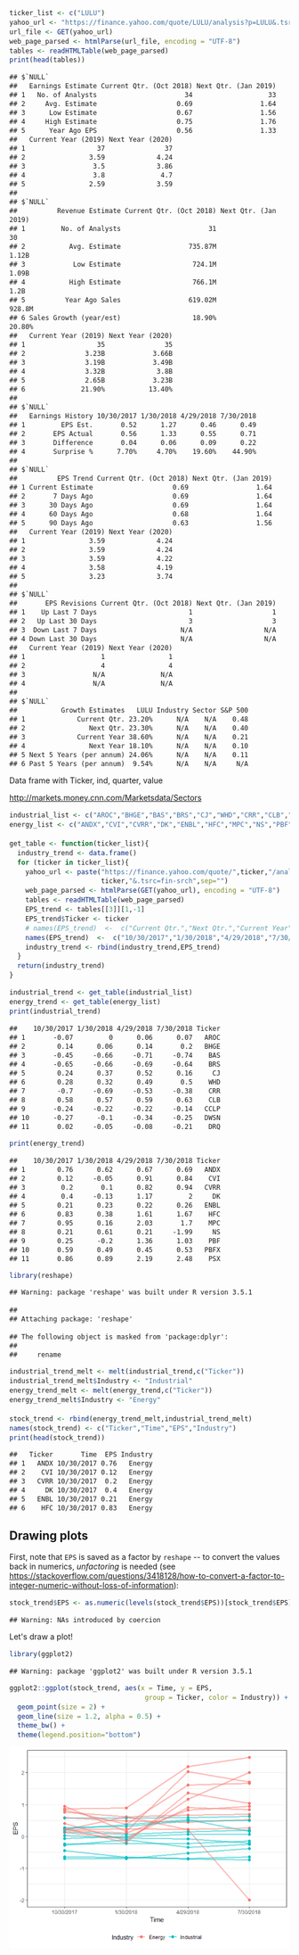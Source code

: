 ``` r
ticker_list <- c("LULU")
yahoo_url <- "https://finance.yahoo.com/quote/LULU/analysis?p=LULU&.tsrc=fin-srch"
url_file <- GET(yahoo_url)
web_page_parsed <- htmlParse(url_file, encoding = "UTF-8")
tables <- readHTMLTable(web_page_parsed)
print(head(tables))
```

    ## $`NULL`
    ##   Earnings Estimate Current Qtr. (Oct 2018) Next Qtr. (Jan 2019)
    ## 1   No. of Analysts                      34                   33
    ## 2     Avg. Estimate                    0.69                 1.64
    ## 3      Low Estimate                    0.67                 1.56
    ## 4     High Estimate                    0.75                 1.76
    ## 5      Year Ago EPS                    0.56                 1.33
    ##   Current Year (2019) Next Year (2020)
    ## 1                  37               37
    ## 2                3.59             4.24
    ## 3                 3.5             3.86
    ## 4                 3.8              4.7
    ## 5                2.59             3.59
    ## 
    ## $`NULL`
    ##          Revenue Estimate Current Qtr. (Oct 2018) Next Qtr. (Jan 2019)
    ## 1         No. of Analysts                      31                   30
    ## 2           Avg. Estimate                 735.87M                1.12B
    ## 3            Low Estimate                  724.1M                1.09B
    ## 4           High Estimate                  766.1M                 1.2B
    ## 5          Year Ago Sales                 619.02M               928.8M
    ## 6 Sales Growth (year/est)                  18.90%               20.80%
    ##   Current Year (2019) Next Year (2020)
    ## 1                  35               35
    ## 2               3.23B            3.66B
    ## 3               3.19B            3.49B
    ## 4               3.32B             3.8B
    ## 5               2.65B            3.23B
    ## 6              21.90%           13.40%
    ## 
    ## $`NULL`
    ##   Earnings History 10/30/2017 1/30/2018 4/29/2018 7/30/2018
    ## 1         EPS Est.       0.52      1.27      0.46      0.49
    ## 2       EPS Actual       0.56      1.33      0.55      0.71
    ## 3       Difference       0.04      0.06      0.09      0.22
    ## 4       Surprise %      7.70%     4.70%    19.60%    44.90%
    ## 
    ## $`NULL`
    ##          EPS Trend Current Qtr. (Oct 2018) Next Qtr. (Jan 2019)
    ## 1 Current Estimate                    0.69                 1.64
    ## 2       7 Days Ago                    0.69                 1.64
    ## 3      30 Days Ago                    0.69                 1.64
    ## 4      60 Days Ago                    0.68                 1.64
    ## 5      90 Days Ago                    0.63                 1.56
    ##   Current Year (2019) Next Year (2020)
    ## 1                3.59             4.24
    ## 2                3.59             4.24
    ## 3                3.59             4.22
    ## 4                3.58             4.19
    ## 5                3.23             3.74
    ## 
    ## $`NULL`
    ##       EPS Revisions Current Qtr. (Oct 2018) Next Qtr. (Jan 2019)
    ## 1    Up Last 7 Days                       1                    1
    ## 2   Up Last 30 Days                       3                    3
    ## 3  Down Last 7 Days                     N/A                  N/A
    ## 4 Down Last 30 Days                     N/A                  N/A
    ##   Current Year (2019) Next Year (2020)
    ## 1                   1                1
    ## 2                   4                4
    ## 3                 N/A              N/A
    ## 4                 N/A              N/A
    ## 
    ## $`NULL`
    ##           Growth Estimates   LULU Industry Sector S&P 500
    ## 1             Current Qtr. 23.20%      N/A    N/A    0.48
    ## 2                Next Qtr. 23.30%      N/A    N/A    0.40
    ## 3             Current Year 38.60%      N/A    N/A    0.21
    ## 4                Next Year 18.10%      N/A    N/A    0.10
    ## 5 Next 5 Years (per annum) 24.06%      N/A    N/A    0.11
    ## 6 Past 5 Years (per annum)  9.54%      N/A    N/A     N/A

Data frame with Ticker, ind, quarter, value

<http://markets.money.cnn.com/Marketsdata/Sectors>

``` r
industrial_list <- c("AROC","BHGE","BAS","BRS","CJ","WHD","CRR","CLB","CCLP","DWSN","DRQ") 
energy_list <- c("ANDX","CVI","CVRR","DK","ENBL","HFC","MPC","NS","PBF","PBFX","PSX")

get_table <- function(ticker_list){
  industry_trend <- data.frame()
  for (ticker in ticker_list){
    yahoo_url <- paste("https://finance.yahoo.com/quote/",ticker,"/analysis?p=",
                       ticker,"&.tsrc=fin-srch",sep="")
    web_page_parsed <- htmlParse(GET(yahoo_url), encoding = "UTF-8")
    tables <- readHTMLTable(web_page_parsed)
    EPS_trend <- tables[[3]][1,-1]
    EPS_trend$Ticker <- ticker
    # names(EPS_trend)  <-  c("Current Qtr.","Next Qtr.","Current Year"," Next Year","Ticker")
    names(EPS_trend)  <-  c("10/30/2017","1/30/2018","4/29/2018","7/30/2018","Ticker")
    industry_trend <- rbind(industry_trend,EPS_trend)
  }
  return(industry_trend)
}
```

``` r
industrial_trend <- get_table(industrial_list)
energy_trend <- get_table(energy_list)
print(industrial_trend)
```

    ##    10/30/2017 1/30/2018 4/29/2018 7/30/2018 Ticker
    ## 1       -0.07         0      0.06      0.07   AROC
    ## 2        0.14      0.06      0.14       0.2   BHGE
    ## 3       -0.45     -0.66     -0.71     -0.74    BAS
    ## 4       -0.65     -0.66     -0.69     -0.64    BRS
    ## 5        0.24      0.37      0.52      0.16     CJ
    ## 6        0.28      0.32      0.49       0.5    WHD
    ## 7        -0.7     -0.69     -0.53     -0.38    CRR
    ## 8        0.58      0.57      0.59      0.63    CLB
    ## 9       -0.24     -0.22     -0.22     -0.14   CCLP
    ## 10      -0.27      -0.1     -0.34     -0.25   DWSN
    ## 11       0.02     -0.05     -0.08     -0.21    DRQ

``` r
print(energy_trend)
```

    ##    10/30/2017 1/30/2018 4/29/2018 7/30/2018 Ticker
    ## 1        0.76      0.62      0.67      0.69   ANDX
    ## 2        0.12     -0.05      0.91      0.84    CVI
    ## 3         0.2       0.1      0.82      0.94   CVRR
    ## 4         0.4     -0.13      1.17         2     DK
    ## 5        0.21      0.23      0.22      0.26   ENBL
    ## 6        0.83      0.38      1.61      1.67    HFC
    ## 7        0.95      0.16      2.03       1.7    MPC
    ## 8        0.21      0.61      0.21     -1.99     NS
    ## 9        0.25      -0.2      1.36      1.03    PBF
    ## 10       0.59      0.49      0.45      0.53   PBFX
    ## 11       0.86      0.89      2.19      2.48    PSX

``` r
library(reshape)
```

    ## Warning: package 'reshape' was built under R version 3.5.1

    ## 
    ## Attaching package: 'reshape'

    ## The following object is masked from 'package:dplyr':
    ## 
    ##     rename

``` r
industrial_trend_melt <- melt(industrial_trend,c("Ticker")) 
industrial_trend_melt$Industry <- "Industrial"
energy_trend_melt <- melt(energy_trend,c("Ticker")) 
energy_trend_melt$Industry <- "Energy"

stock_trend <- rbind(energy_trend_melt,industrial_trend_melt)
names(stock_trend) <- c("Ticker","Time","EPS","Industry")
print(head(stock_trend))
```

    ##   Ticker       Time  EPS Industry
    ## 1   ANDX 10/30/2017 0.76   Energy
    ## 2    CVI 10/30/2017 0.12   Energy
    ## 3   CVRR 10/30/2017  0.2   Energy
    ## 4     DK 10/30/2017  0.4   Energy
    ## 5   ENBL 10/30/2017 0.21   Energy
    ## 6    HFC 10/30/2017 0.83   Energy

Drawing plots
-------------

First, note that `EPS` is saved as a factor by `reshape` -- to convert the values back in numerics, *unfactoring* is needed (see <https://stackoverflow.com/questions/3418128/how-to-convert-a-factor-to-integer-numeric-without-loss-of-information>):

``` r
stock_trend$EPS <- as.numeric(levels(stock_trend$EPS))[stock_trend$EPS]
```

    ## Warning: NAs introduced by coercion

Let's draw a plot!

``` r
library(ggplot2)
```

    ## Warning: package 'ggplot2' was built under R version 3.5.1

``` r
ggplot2::ggplot(stock_trend, aes(x = Time, y = EPS, 
                                  group = Ticker, color = Industry)) +
  geom_point(size = 2) +
  geom_line(size = 1.2, alpha = 0.5) +
  theme_bw() +
  theme(legend.position="bottom")
```

![](yahoo-finance_files/figure-markdown_github/plot-trend-1.png)

